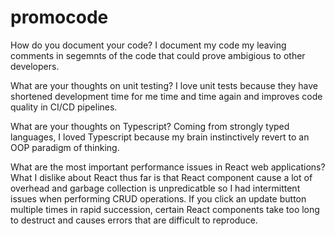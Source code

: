 # promocode
How do you document your code?
I document my code my leaving comments in segemnts of the code that could prove ambigious to other developers.

What are your thoughts on unit testing?
I love unit tests because they have shortened development time for me time and time again and improves code quality in CI/CD pipelines.

What are your thoughts on Typescript?
Coming from strongly typed languages, I loved Typescript because my brain instinctively revert to an OOP paradigm of thinking.

What are the most important performance issues in React web applications?
What I dislike about React thus far is that React component cause a lot of overhead and garbage collection is unpredicatble so I had intermittent issues when performing CRUD operations.
If you click an update button multiple times in rapid succession, certain React components take too long to destruct and causes errors that are difficult to reproduce.
